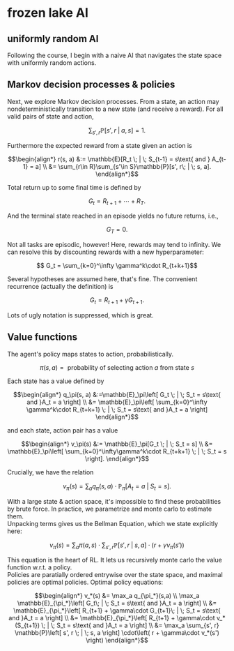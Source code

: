 # frozen lake AI

## uniformly random AI

Following the course, I begin with a naive AI that navigates the state space with uniformly random actions.  

## Markov decision processes & policies

Next, we explore Markov decision processes.  From a state, an action may nondeterministically transition to a new state (and receive a reward).  For all valid pairs of state and action,

```math
    \sum_{s', r}\mathbb{P}[s', r\; | \; a, s] = 1.  
```

Furthermore the expected reward from a state given an action is

```math
\begin{align*}
    r(s, a) 
    &:= \mathbb{E}[R_t \; | \; S_{t-1} = s\text{ and } A_{t-1} = a]
    \\
    &= \sum_{r\in R}\sum_{s'\in S}\mathbb{P}[s', r\; | \; s, a].  
\end{align*}
```

Total return up to some final time is defined by

```math
    G_t = R_{t+1} + \cdots + R_T.  
```

And the terminal state reached in an episode yields no future returns, i.e.,

```math
G_T = 0.
```

Not all tasks are episodic, however!  Here, rewards may tend to infinity.  We can resolve this by discounting rewards with a new hyperparameter:

```math
    G_t = \sum_{k=0}^\infty \gamma^k\cdot R_{t+k+1}
```

Several hypotheses are assumed here, that's fine.  The convenient recurrence (actually the definition) is

```math
    G_t = R_{t+1} + \gamma G_{t+1}.  
```

Lots of ugly notation is suppressed, which is great.  

## Value functions

The agent's policy maps states to action, probabilistically.

```math
\pi(s, a) = \text{ probability of selecting action }a\text{ from state }s
```

Each state has a value defined by

```math
\begin{align*}
    q_\pi(s, a)
    &:=\mathbb{E}_\pi\left[
        G_t \; | \; S_t = s\text{ and }A_t = a
    \right] 
    \\
    &= \mathbb{E}_\pi\left[
        \sum_{k=0}^\infty \gamma^k\cdot R_{t+k+1} \; | \; S_t = s\text{ and }A_t = a
    \right]
\end{align*}
```

and each state, action pair has a value

```math
\begin{align*}
    v_\pi(s) 
    &:= \mathbb{E}_\pi[G_t \; | \; S_t = s]
    \\
    &= \mathbb{E}_\pi\left[
        \sum_{k=0}^\infty\gamma^k\cdot R_{t+k+1} \; | \; S_t = s
    \right].  
\end{align*}
```

Crucially, we have the relation

```math
    v_\pi(s)
    = \sum_a q_\pi(s, a)
    \cdot \mathbb{P}_\pi[A_t = a\; | \; S_t = s].  
```

With a large state & action space, it's impossible to find these probabilities by brute force.  In practice, we parametrize and monte carlo to estimate them.  
Unpacking terms gives us the Bellman Equation, which we state explicitly here:

```math
    v_\pi(s) = \sum_a\pi(a,s)
    \cdot\sum_{s',r}\mathbb{P}[s',r\; | \; s,a]\cdot\left(r + \gamma v_\pi(s')\right)
```

This equation is the heart of RL.  It lets us recursively monte carlo the value function w.r.t. a policy.  
Policies are paratially ordered entrywise over the state space, and maximal policies are optimal policies.
Optimal policy equations:

```math
\begin{align*}
v_*(s)
&=
    \max_a q_{\pi_*}(s,a)
\\
    \max_a
    \mathbb{E}_{\pi_*}\left[
        G_t\; | \; S_t = s\text{ and }A_t = a
    \right]
\\
&=
    \mathbb{E}_{\pi_*}\left[
        R_{t+1} + \gamma\cdot G_{t+1}\; | \; S_t = s\text{ and }A_t = a
    \right]
\\
&=
    \mathbb{E}_{\pi_*}\left[
        R_{t+1} + \gamma\cdot v_*(S_{t+1})
        \; | \; S_t = s\text{ and }A_t = a
    \right]
\\
&=
\max_a
\sum_{s', r}
    \mathbb{P}\left[
        s', r 
        \; | \;
        s, a
    \right]
    \cdot\left(
        r + \gamma\cdot v_*(s')
    \right)
\end{align*}
```
